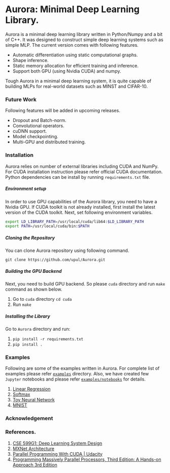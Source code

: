 <!--p align="center">
    <img src="https://github.com/upul/Aurora/blob/master/resources/logo.png" alt="logo">
</p-->
# Aurora: Minimal Deep Learning Library.

Aurora is a minimal deep learning library written in Python/Numpy and a bit of C++. It was designed to construct simple deep learning systems such as simple MLP. The current version comes with following features.

* Automatic differentiation using static computational graphs.
* Shape inference.
* Static memory allocation for efficient training and inference.
* Support both GPU (using Nvidia CUDA) and numpy.

Tough Aurora in a minimal deep learning system, it is quite capable of building MLPs for real-world datasets such as MINST and CIFAR-10. 

### Future Work

Following features will be added in upcoming releases.

* Dropout and Batch-norm.
* Convolutional operators.
* cuDNN support.
* Model checkpointing.
* Multi-GPU and distributed training.

### Installation

Aurora relies on number of external libraries including CUDA and NumPy. For CUDA installation instruction please refer official CUDA documentation. Python dependencies can be install by running `requirements.txt` file.

##### Environment setup
In order to use GPU capabilities of the Aurora library, you need to have a Nvidia GPU. If CUDA toolkit is not already installed, first install the latest version of the CUDA toolkit. Next, set following environment variables.

```bash
export LD_LIBRARY_PATH=/usr/local/cuda/lib64:$LD_LIBRARY_PATH
export PATH=/usr/local/cuda/bin:$PATH
```

##### Cloning the Repository

You can clone Aurora repository using following command.

`git clone https://github.com/upul/Aurora.git`


##### Building the GPU Backend

Next, you need to build GPU backend. So please `cuda` directory and run `make` command as shown below.

1. Go to `cuda` directory `cd cuda`
2. Run `make`

##### Installing the Library

Go to `Aurora` directory and run:

1. `pip install -r requirements.txt`
2. `pip install .`

### Examples

Following are some of the examples written in Aurora. For complete list of examples please refer [`examples`](https://github.com/upul/Aurora/tree/master/examples) directory. Also, we have created few `Jupyter` notebooks and please refer [`examples/notebooks`](https://github.com/upul/Aurora/tree/master/examples/notebooks) for details. 

1. [Linear Regression](https://github.com/upul/Aurora/blob/master/examples/linear_regression_optim.py)
2. [Softmax](https://github.com/upul/Aurora/blob/master/examples/softmax.py)
3. [Toy Neural Network](https://github.com/upul/Aurora/blob/master/examples/toy_neural_network.py)
4. [MNIST](https://github.com/upul/Aurora/blob/master/examples/mnist.py)

### Acknowledgement


### References.

1. [CSE 599G1: Deep Learning System Design](http://dlsys.cs.washington.edu/) 
2. [MXNet Architecture](https://mxnet.incubator.apache.org/architecture/index.html)
3. [Parallel Programming With CUDA | Udacity](https://www.udacity.com/course/intro-to-parallel-programming--cs344)
4. [Programming Massively Parallel Processors, Third Edition: A Hands-on Approach 3rd Edition](https://www.amazon.com/Programming-Massively-Parallel-Processors-Hands/dp/0128119861/ref=pd_sim_14_3?_encoding=UTF8&psc=1&refRID=1Z3KFKEPTFQJE7MZQ40G)